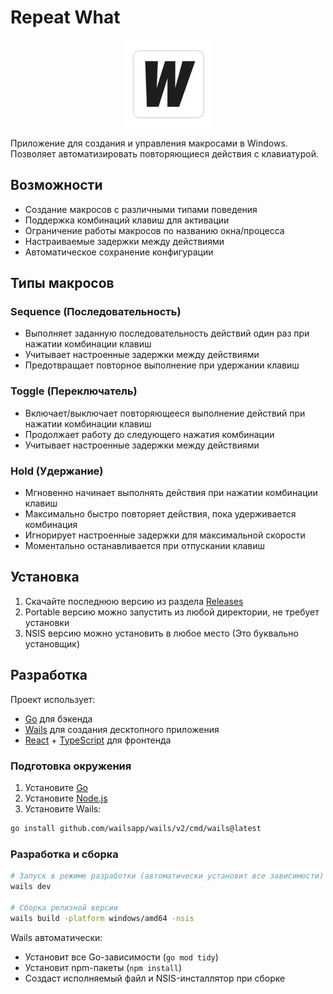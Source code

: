 # Repeat What

<p align="center">
  <img src="build/appicon.png" alt="Repeat What Logo" width="140" height="140">
</p>

Приложение для создания и управления макросами в Windows. Позволяет автоматизировать повторяющиеся действия с клавиатурой.

## Возможности

- Создание макросов с различными типами поведения
- Поддержка комбинаций клавиш для активации
- Ограничение работы макросов по названию окна/процесса
- Настраиваемые задержки между действиями
- Автоматическое сохранение конфигурации

## Типы макросов

### Sequence (Последовательность)

- Выполняет заданную последовательность действий один раз при нажатии комбинации клавиш
- Учитывает настроенные задержки между действиями
- Предотвращает повторное выполнение при удержании клавиш

### Toggle (Переключатель)

- Включает/выключает повторяющееся выполнение действий при нажатии комбинации клавиш
- Продолжает работу до следующего нажатия комбинации
- Учитывает настроенные задержки между действиями

### Hold (Удержание)

- Мгновенно начинает выполнять действия при нажатии комбинации клавиш
- Максимально быстро повторяет действия, пока удерживается комбинация
- Игнорирует настроенные задержки для максимальной скорости
- Моментально останавливается при отпускании клавиш

## Установка

1. Скачайте последнюю версию из раздела [Releases](https://github.com/d0kur0/repeat-what-shit/releases)
2. Portable версию можно запустить из любой директории, не требует установки
3. NSIS версию можно установить в любое место (Это буквально установщик)

## Разработка

Проект использует:

- [Go](https://golang.org/) для бэкенда
- [Wails](https://wails.io/) для создания десктопного приложения
- [React](https://reactjs.org/) + [TypeScript](https://www.typescriptlang.org/) для фронтенда

### Подготовка окружения

1. Установите [Go](https://golang.org/dl/)
2. Установите [Node.js](https://nodejs.org/)
3. Установите Wails:

```bash
go install github.com/wailsapp/wails/v2/cmd/wails@latest
```

### Разработка и сборка

```bash
# Запуск в режиме разработки (автоматически установит все зависимости)
wails dev

# Сборка релизной версии
wails build -platform windows/amd64 -nsis
```

Wails автоматически:

- Установит все Go-зависимости (`go mod tidy`)
- Установит npm-пакеты (`npm install`)
- Создаст исполняемый файл и NSIS-инсталлятор при сборке
